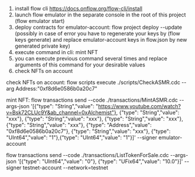 1. install flow cli https://docs.onflow.org/flow-cli/install
2. launch flow emulator in the separate console in the root of this project (flow emulator start)
3. deploy contracts for emulator-account: flow project deploy --update (possibly in case of error you have to regenerate your keys by (flow keys generate) and replace emulator-account keys in flow.json by new generated private key)
4. execute command in cli: mint NFT
5. you can execute previous command several times and replace arguments of this command for your desirable values
6. check NFTs on account

check NFTs on account: flow scripts execute ./scripts/CheckASMR.cdc --arg Address:"0xf8d6e0586b0a20c7"

mint NFT: flow transactions send --code ./transactions/MintASMR.cdc --args-json '[{"type": "String","value": "https://www.youtube.com/watch?v=Bsk72CLUc9Y&ab_channel=0xAlchemist"}, {"type": "String","value": "xxx"}, {"type": "String","value": "xxx"}, {"type": "String","value": "xxx"}, {"type": "String","value": "xxx"}, {"type": "Address","value": "0xf8d6e0586b0a20c7"}, {"type": "String","value": "xxx"}, {"type": "UInt64","value": "1"},{"type": "UInt64","value": "1"}]' --signer emulator-account

flow transactions send --code ./transactions/ListTokenForSale.cdc --args-json '[{"type": "UInt64","value": "0"}, {"type": "UFix64","value": "10.0"}]' --signer testnet-account  --network=testnet